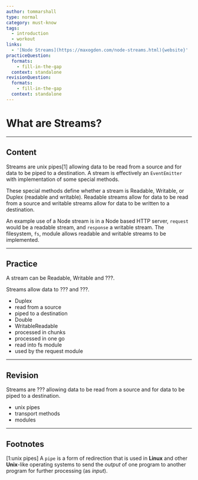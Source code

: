 ```yaml
---
author: tommarshall
type: normal
category: must-know
tags:
  - introduction
  - workout
links:
  - '[Node Streams](https://maxogden.com/node-streams.html){website}'
practiceQuestion:
  formats:
    - fill-in-the-gap
  context: standalone
revisionQuestion:
  formats:
    - fill-in-the-gap
  context: standalone
---
```


# What are Streams?


---

## Content

Streams are unix pipes[1] allowing data to be read from a source and for data to be piped to a destination. A stream is effectively an `EventEmitter` with implementation of some special methods.

These special methods define whether a stream is Readable, Writable, or Duplex (readable and writable). Readable streams allow for data to be read from a source and writable streams allow for data to be written to a destination.

An example use of a Node stream is in a Node based HTTP server, `request` would be a readable stream, and `response` a writable stream. The filesystem, `fs`, module allows readable and writable streams to be implemented.


---

## Practice

A stream can be Readable, Writable and ???.

Streams allow data to ??? and ???.

- Duplex
- read from a source
- piped to a destination
- Double
- WritableReadable
- processed in chunks
- processed in one go
- read into fs module
- used by the request module


---

## Revision

Streams are ??? allowing data to be read from a source and for data to be piped to a destination.

- unix pipes
- transport methods
- modules


---

## Footnotes

[1:unix pipes]
A `pipe` is a form of redirection that is used in **Linux** and other **Unix**-like operating systems to send the *output* of one program to another program for further processing (as *input*).
